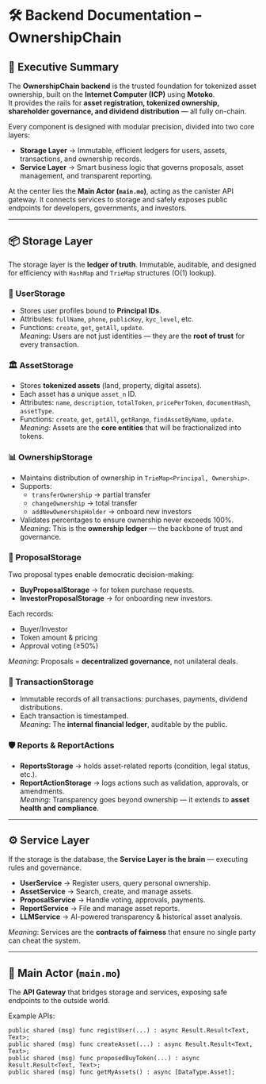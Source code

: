 # 🛠️ Backend Documentation – OwnershipChain

## 🚀 Executive Summary
The **OwnershipChain backend** is the trusted foundation for tokenized asset ownership, built on the **Internet Computer (ICP)** using **Motoko**.  
It provides the rails for **asset registration, tokenized ownership, shareholder governance, and dividend distribution** — all fully on-chain.  

Every component is designed with modular precision, divided into two core layers:  
- **Storage Layer** → Immutable, efficient ledgers for users, assets, transactions, and ownership records.  
- **Service Layer** → Smart business logic that governs proposals, asset management, and transparent reporting.  

At the center lies the **Main Actor (`main.mo`)**, acting as the canister API gateway. It connects services to storage and safely exposes public endpoints for developers, governments, and investors.  

---

## 📦 Storage Layer

The storage layer is the **ledger of truth**. Immutable, auditable, and designed for efficiency with `HashMap` and `TrieMap` structures (O(1) lookup).  

### 🔐 UserStorage
- Stores user profiles bound to **Principal IDs**.  
- Attributes: `fullName`, `phone`, `publicKey`, `kyc_level`, etc.  
- Functions: `create`, `get`, `getAll`, `update`.  
*Meaning*: Users are not just identities — they are the **root of trust** for every transaction.  

### 🏛️ AssetStorage
- Stores **tokenized assets** (land, property, digital assets).  
- Each asset has a unique `asset_n` ID.  
- Attributes: `name`, `description`, `totalToken`, `pricePerToken`, `documentHash`, `assetType`.  
- Functions: `create`, `get`, `getAll`, `getRange`, `findAssetByName`, `update`.  
*Meaning*: Assets are the **core entities** that will be fractionalized into tokens.  

### 📊 OwnershipStorage
- Maintains distribution of ownership in `TrieMap<Principal, Ownership>`.  
- Supports:  
  - `transferOwnership` → partial transfer  
  - `changeOwnership` → total transfer  
  - `addNewOwnershipHolder` → onboard new investors  
- Validates percentages to ensure ownership never exceeds 100%.  
*Meaning*: This is the **ownership ledger** — the backbone of trust and governance.  

### 🤝 ProposalStorage
Two proposal types enable democratic decision-making:  
- **BuyProposalStorage** → for token purchase requests.  
- **InvestorProposalStorage** → for onboarding new investors.  

Each records:  
- Buyer/Investor  
- Token amount & pricing  
- Approval voting (≥50%)  

*Meaning*: Proposals = **decentralized governance**, not unilateral deals.  

### 💸 TransactionStorage
- Immutable records of all transactions: purchases, payments, dividend distributions.  
- Each transaction is timestamped.  
*Meaning*: The **internal financial ledger**, auditable by the public.  

### 🛡️ Reports & ReportActions
- **ReportsStorage** → holds asset-related reports (condition, legal status, etc.).  
- **ReportActionStorage** → logs actions such as validation, approvals, or amendments.  
*Meaning*: Transparency goes beyond ownership — it extends to **asset health and compliance**.  

---

## ⚙️ Service Layer

If the storage is the database, the **Service Layer is the brain** — executing rules and governance.  

- **UserService** → Register users, query personal ownership.  
- **AssetService** → Search, create, and manage assets.  
- **ProposalService** → Handle voting, approvals, payments.  
- **ReportService** → File and manage asset reports.  
- **LLMService** → AI-powered transparency & historical asset analysis.  

*Meaning*: Services are the **contracts of fairness** that ensure no single party can cheat the system.  

---

## 🎯 Main Actor (`main.mo`)

The **API Gateway** that bridges storage and services, exposing safe endpoints to the outside world.  

Example APIs:  
```motoko
public shared (msg) func registUser(...) : async Result.Result<Text, Text>;
public shared (msg) func createAsset(...) : async Result.Result<Text, Text>;
public shared (msg) func proposedBuyToken(...) : async Result.Result<Text, Text>;
public shared (msg) func getMyAssets() : async [DataType.Asset];
